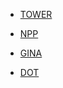 * [TOWER](/tower/README.md)

* [NPP](/npp/README.md)

* [GINA](/gina/README.md)

* [DOT](/dot/README.md)
 
